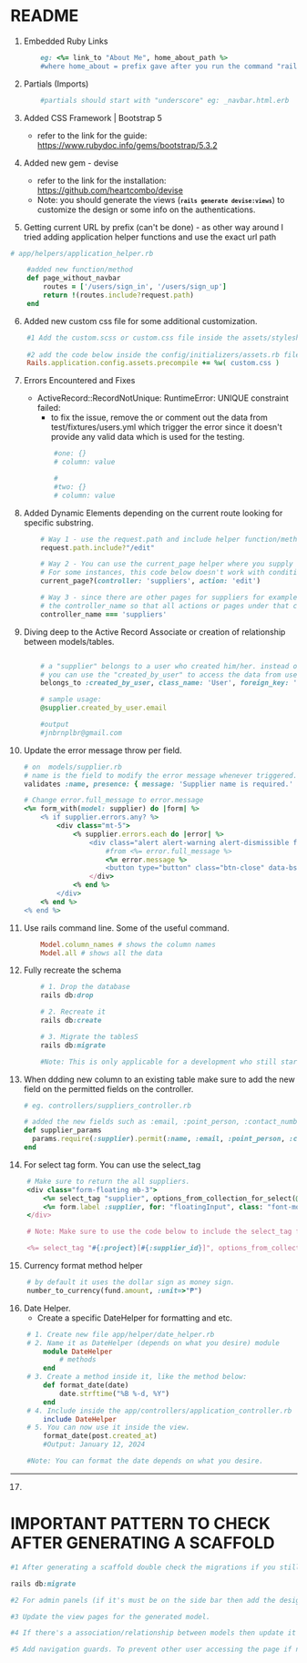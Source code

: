 # README

1. Embedded Ruby Links
    ```ruby
        eg: <%= link_to "About Me", home_about_path %>
        #where home_about = prefix gave after you run the command "rails routes (for newer versions) or rake routes (for version below 6.0)
    ```

2. Partials (Imports)
    ```ruby
        #partials should start with "underscore" eg: _navbar.html.erb
    ```

3. Added CSS Framework | Bootstrap 5
    - refer to the link for the guide: https://www.rubydoc.info/gems/bootstrap/5.3.2

4. Added new gem - devise
    - refer to the link for the installation: https://github.com/heartcombo/devise
    - Note: you should generate the views (<small><b>``` rails generate devise:views ```</b></small>) to customize the design or some info on the authentications.

5. Getting current URL by prefix (can't be done) - as other way around I tried adding application helper functions and use the exact url path
```ruby
# app/helpers/application_helper.rb

    #added new function/method
    def page_without_navbar 
        routes = ['/users/sign_in', '/users/sign_up']
        return !(routes.include?request.path)
    end

```

6. Added new custom css file for some additional customization.
```ruby
    #1 Add the custom.scss or custom.css file inside the assets/stylesheets/ folder
    
    #2 add the code below inside the config/initializers/assets.rb file.
    Rails.application.config.assets.precompile += %w( custom.css )
```

7. Errors Encountered and Fixes
    - ActiveRecord::RecordNotUnique: RuntimeError: UNIQUE constraint failed:
        - to fix the issue, remove the or comment out the data from test/fixtures/users.yml which trigger the error since it doesn't provide any valid data which is used for the testing.
        ```ruby
            #one: {}
            # column: value

            #
            #two: {}
            # column: value
        ```

8. Added Dynamic Elements depending on the current route looking for specific substring.
    ```ruby
        # Way 1 - use the request.path and include helper function/method to check if the current route contains the specific substring.
        request.path.include?"/edit"

        # Way 2 - You can use the current_page helper where you supply the specific controller and method used.
        # For some instances, this code below doesn't work with conditional if false.
        current_page?(controller: 'suppliers', action: 'edit')

        # Way 3 - since there are other pages for suppliers for example like new, edit and show. the link does not get highlighted so you can use
        # the controller_name so that all actions or pages under that controller will highlight the side bar
        controller_name === 'suppliers'

    ```


9. Diving deep to the Active Record Associate or creation of relationship between models/tables.
    ```ruby

        # a "supplier" belongs to a user who created him/her. instead of user_id we created created_by field.
        # you can use the "created_by_user" to access the data from user model.
        belongs_to :created_by_user, class_name: 'User', foreign_key: 'created_by', optional: true

        # sample usage:
        @supplier.created_by_user.email

        #output
        #jnbrnplbr@gmail.com

    ```

10. Update the error message throw per field. 
    ```ruby
    # on  models/supplier.rb
    # name is the field to modify the error message whenever triggered.
    validates :name, presence: { message: 'Supplier name is required.' }

    # Change error.full_message to error.message
    <%= form_with(model: supplier) do |form| %>
        <% if supplier.errors.any? %>
            <div class="mt-5">
                <% supplier.errors.each do |error| %>
                    <div class="alert alert-warning alert-dismissible fade show font-monospace text-start" role="alert">
                        #from <%= error.full_message %> 
                        <%= error.message %>
                        <button type="button" class="btn-close" data-bs-dismiss="alert" aria-label="Close"></button>
                    </div>
                <% end %>
            </div>
        <% end %>
    <% end %>
    ```

11. Use rails command line. Some of the useful command.
    ```ruby 
        Model.column_names # shows the column names
        Model.all # shows all the data
    ```

12. Fully recreate the schema
    ```ruby
        # 1. Drop the database
        rails db:drop

        # 2. Recreate it
        rails db:create

        # 3. Migrate the tablesS
        rails db:migrate

        #Note: This is only applicable for a development who still starting and use's dummy data. Doing this will wipe all the data on the existing database.

    ```

13. When ddding new column to an existing table make sure to add the new field on the permitted fields on the controller. 

    ```ruby
    # eg. controllers/suppliers_controller.rb
    
    # added the new fields such as :email, :point_person, :contact_number
    def supplier_params
      params.require(:supplier).permit(:name, :email, :point_person, :contact_number, :created_by)
    end
    
    ```

14. For select tag form. You can use the select_tag 
```ruby
    # Make sure to return the all suppliers.
    <div class="form-floating mb-3">
        <%= select_tag "supplier", options_from_collection_for_select(@suppliers, "id","name"),class: "form-control" %>
        <%= form.label :supplier, for: "floatingInput", class: "font-monospace" %>
    </div>

    # Note: Make sure to use the code below to include the select_tag form into the same object.

    <%= select_tag "#{:project}[#{:supplier_id}]", options_from_collection_for_select(@suppliers, "id","name"),class: "form-control" %>
```

15. Currency format method helper
```ruby
    # by default it uses the dollar sign as money sign.
    number_to_currency(fund.amount, :unit=>"₱")
```

16. Date Helper.
    - Create a specific DateHelper for formatting and etc.
```ruby 
    # 1. Create new file app/helper/date_helper.rb
    # 2. Name it as DateHelper (depends on what you desire) module
        module DateHelper
            # methods
        end
    # 3. Create a method inside it, like the method below:
        def format_date(date)
            date.strftime("%B %-d, %Y")
        end
    # 4. Include inside the app/controllers/application_controller.rb
        include DateHelper
    # 5. You can now use it inside the view. 
        format_date(post.created_at)
        #Output: January 12, 2024

    #Note: You can format the date depends on what you desire.
```
<hr>

17. 

# IMPORTANT PATTERN TO CHECK AFTER GENERATING A SCAFFOLD
```ruby
#1 After generating a scaffold double check the migrations if you still have some other columns that is needed to be add. If everything is fine then run the command below to migrate it (it will throw error if not yet migrated.)

rails db:migrate

#2 For admin panels (if it's must be on the side bar then add the designated link for the said model.)

#3 Update the view pages for the generated model.

#4 If there's a association/relationship between models then update it now. 

#5 Add navigation guards. To prevent other user accessing the page if not authenticated. If you have roles you can also include it.

```

